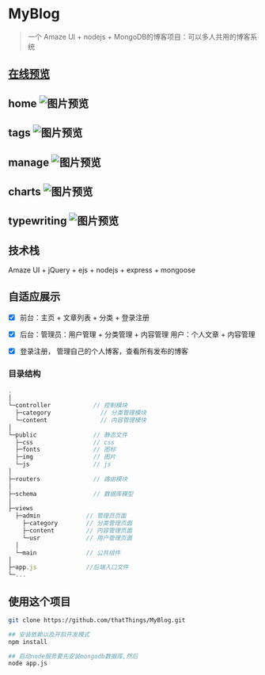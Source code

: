 # MyBlog

> 一个 Amaze UI + nodejs + MongoDB的博客项目：可以多人共用的博客系统

[**在线预览**](http://www.nanyuanfly.cn:3666/)
---
home
![图片预览](public/home.png)
---
tags
![图片预览](public/tags.png)
---
manage
![图片预览](public/manage.png)
---
charts
![图片预览](public/charts.jpg)
---
typewriting
![图片预览](public/typewriting.gif)
---


## 技术栈
Amaze UI + jQuery + ejs + nodejs + express + mongoose

## 自适应展示

- [x] 前台：主页 + 文章列表 + 分类 + 登录注册  
- [x] 后台：管理员：用户管理 + 分类管理 + 内容管理   用户：个人文章 + 内容管理
- [x] 登录注册， 管理自己的个人博客，查看所有发布的博客



### 目录结构

```js
.
│
└─controller            // 控制模块
  ├─category              // 分类管理模块
  └─content               // 内容管理模块
│
└─public                // 静态文件
  ├─css                 // css
  ├─fonts               // 图标
  ├─img                 // 图片
  └─js                  // js  
│
├─routers               // 路由模块
│
├─schema                // 数据库模型
│
├─views
  ├─admin             // 管理员页面
    ├─category        // 分类管理页面
    ├─content         // 内容管理页面
    └─usr             // 用户管理页面
  │
  └─main              // 公共组件
│ 
├─app.js              //后端入口文件
└─...

```

## 使用这个项目

```bash
git clone https://github.com/thatThings/MyBlog.git

## 安装依赖以及开启开发模式
npm install 

## 启动node服务要先安装mongodb数据库,然后
node app.js

```
